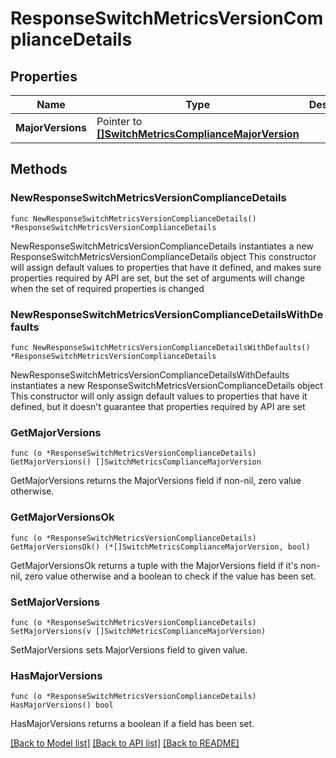 # ResponseSwitchMetricsVersionComplianceDetails

## Properties

Name | Type | Description | Notes
------------ | ------------- | ------------- | -------------
**MajorVersions** | Pointer to [**[]SwitchMetricsComplianceMajorVersion**](SwitchMetricsComplianceMajorVersion.md) |  | [optional] 

## Methods

### NewResponseSwitchMetricsVersionComplianceDetails

`func NewResponseSwitchMetricsVersionComplianceDetails() *ResponseSwitchMetricsVersionComplianceDetails`

NewResponseSwitchMetricsVersionComplianceDetails instantiates a new ResponseSwitchMetricsVersionComplianceDetails object
This constructor will assign default values to properties that have it defined,
and makes sure properties required by API are set, but the set of arguments
will change when the set of required properties is changed

### NewResponseSwitchMetricsVersionComplianceDetailsWithDefaults

`func NewResponseSwitchMetricsVersionComplianceDetailsWithDefaults() *ResponseSwitchMetricsVersionComplianceDetails`

NewResponseSwitchMetricsVersionComplianceDetailsWithDefaults instantiates a new ResponseSwitchMetricsVersionComplianceDetails object
This constructor will only assign default values to properties that have it defined,
but it doesn't guarantee that properties required by API are set

### GetMajorVersions

`func (o *ResponseSwitchMetricsVersionComplianceDetails) GetMajorVersions() []SwitchMetricsComplianceMajorVersion`

GetMajorVersions returns the MajorVersions field if non-nil, zero value otherwise.

### GetMajorVersionsOk

`func (o *ResponseSwitchMetricsVersionComplianceDetails) GetMajorVersionsOk() (*[]SwitchMetricsComplianceMajorVersion, bool)`

GetMajorVersionsOk returns a tuple with the MajorVersions field if it's non-nil, zero value otherwise
and a boolean to check if the value has been set.

### SetMajorVersions

`func (o *ResponseSwitchMetricsVersionComplianceDetails) SetMajorVersions(v []SwitchMetricsComplianceMajorVersion)`

SetMajorVersions sets MajorVersions field to given value.

### HasMajorVersions

`func (o *ResponseSwitchMetricsVersionComplianceDetails) HasMajorVersions() bool`

HasMajorVersions returns a boolean if a field has been set.


[[Back to Model list]](../README.md#documentation-for-models) [[Back to API list]](../README.md#documentation-for-api-endpoints) [[Back to README]](../README.md)


